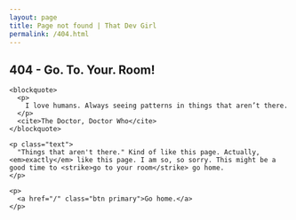 ```yaml
---
layout: page
title: Page not found | That Dev Girl
permalink: /404.html
---
```


<section class="page-404" aria-label="Page not found">
  <div class="container">
    <h1>404 - Go. To. Your. Room!</h1>

    <blockquote>
      <p>
        I love humans. Always seeing patterns in things that aren’t there.
      </p>
      <cite>The Doctor, Doctor Who</cite>
    </blockquote>

    <p class="text">
      "Things that aren't there." Kind of like this page. Actually, <em>exactly</em> like this page. I am so, so sorry. This might be a good time to <strike>go to your room</strike> go home.
    </p>

    <p>
      <a href="/" class="btn primary">Go home.</a>
    </p>
  </div>
</section>
